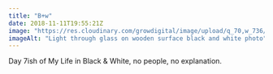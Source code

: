 ```yaml
---
title: "B+w"
date: 2018-11-11T19:55:21Z
image: "https://res.cloudinary.com/growdigital/image/upload/q_70,w_736/v1544366695/pattern-PxMPSmG3.jpg"
imageAlt: "Light through glass on wooden surface black and white photo"
---
```


Day 7ish of My Life in Black & White, no people, no explanation.
